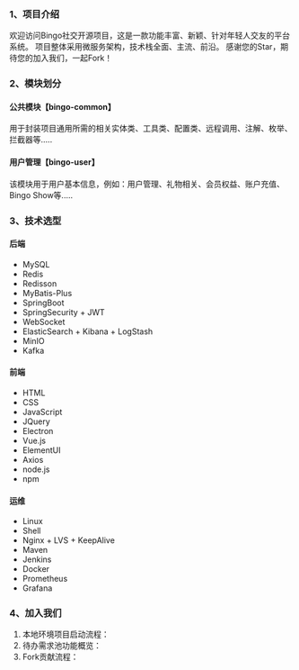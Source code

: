 ### 1、项目介绍

欢迎访问Bingo社交开源项目，这是一款功能丰富、新颖、针对年轻人交友的平台系统。 项目整体采用微服务架构，技术栈全面、主流、前沿。
感谢您的Star，期待您的加入我们，一起Fork！

### 2、模块划分

#### 公共模块【bingo-common】

用于封装项目通用所需的相关实体类、工具类、配置类、远程调用、注解、枚举、拦截器等.....

#### 用户管理【bingo-user】

该模块用于用户基本信息，例如：用户管理、礼物相关、会员权益、账户充值、Bingo Show等.....


### 3、技术选型

#### 后端

- MySQL
- Redis
- Redisson
- MyBatis-Plus
- SpringBoot
- SpringSecurity + JWT
- WebSocket
- ElasticSearch + Kibana + LogStash
- MinIO
- Kafka

#### 前端

- HTML
- CSS
- JavaScript
- JQuery
- Electron
- Vue.js
- ElementUI
- Axios
- node.js
- npm

#### 运维

- Linux
- Shell
- Nginx + LVS + KeepAlive
- Maven
- Jenkins
- Docker
- Prometheus
- Grafana

### 4、加入我们

1. 本地环境项目启动流程：
2. 待办需求池功能概览：
3. Fork贡献流程：


